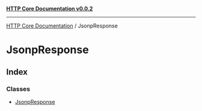 [**HTTP Core Documentation v0.0.2**](../README.md)

***

[HTTP Core Documentation](../modules.md) / JsonpResponse

# JsonpResponse

## Index

### Classes

- [JsonpResponse](classes/JsonpResponse.md)
